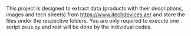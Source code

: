 This project is designed to extract data (products with their descriptions, images and tech sheets) from https://www.itechdevices.ae/ and store the files under the respective folders.
You are only required to execute one script zeus.py and rest will be done by the individual codes.
